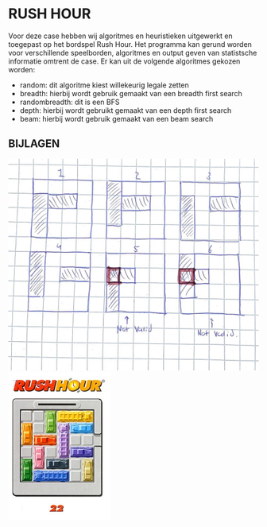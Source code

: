 # RUSH HOUR

Voor deze case hebben wij algoritmes en heuristieken uitgewerkt en toegepast op het bordspel Rush Hour.
Het programma kan gerund worden voor verschillende speelborden, algoritmes en output geven van statistsche informatie omtrent de case.
Er kan uit de volgende algoritmes gekozen worden:
 - random: dit algoritme kiest willekeurig legale zetten
 - breadth: hierbij wordt gebruik gemaakt van een breadth first search
 - randombreadth: dit is een BFS
 - depth: hierbij wordt gebruikt gemaakt van een depth first search
 - beam: hierbij wordt gebruik gemaakt van een beam search


## BIJLAGEN
![schets](images/ac8d9a2f-b2d0-490b-95e6-5e25167d6668.jpeg)
![instantie](images/Rushhour6x6img.jpg)
